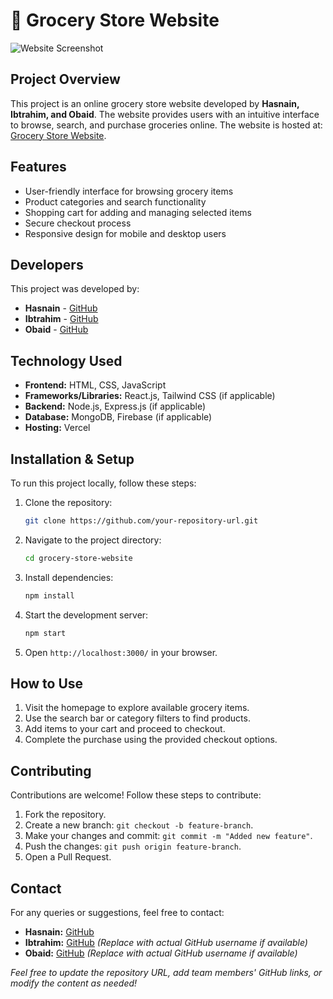 # 🛒 Grocery Store Website

![Website Screenshot](https://github.com/Hasnain848/Grocery-store-web-/blob/main/Images/banner3-min.png?raw=true)

## Project Overview
This project is an online grocery store website developed by **Hasnain, Ibtrahim, and Obaid**. The website provides users with an intuitive interface to browse, search, and purchase groceries online. The website is hosted at: [Grocery Store Website](https://grocerystorewebsite-olive.vercel.app/).

## Features
- User-friendly interface for browsing grocery items
- Product categories and search functionality
- Shopping cart for adding and managing selected items
- Secure checkout process
- Responsive design for mobile and desktop users

## Developers
This project was developed by:
- **Hasnain** - [GitHub](https://github.com/Hasnain848)
- **Ibtrahim** - [GitHub]([https://github.com/IbtrahimGithub](https://github.com/maybethemuhammadibrahim)) 
- **Obaid** - [GitHub]([https://github.com/ObaidGithub](https://github.com/Obaid03)) 

## Technology Used
- **Frontend:** HTML, CSS, JavaScript
- **Frameworks/Libraries:** React.js, Tailwind CSS (if applicable)
- **Backend:** Node.js, Express.js (if applicable)
- **Database:** MongoDB, Firebase (if applicable)
- **Hosting:** Vercel

## Installation & Setup
To run this project locally, follow these steps:

1. Clone the repository:
   ```sh
   git clone https://github.com/your-repository-url.git
   ```
2. Navigate to the project directory:
   ```sh
   cd grocery-store-website
   ```
3. Install dependencies:
   ```sh
   npm install
   ```
4. Start the development server:
   ```sh
   npm start
   ```
5. Open `http://localhost:3000/` in your browser.

## How to Use
1. Visit the homepage to explore available grocery items.
2. Use the search bar or category filters to find products.
3. Add items to your cart and proceed to checkout.
4. Complete the purchase using the provided checkout options.

## Contributing
Contributions are welcome! Follow these steps to contribute:
1. Fork the repository.
2. Create a new branch: `git checkout -b feature-branch`.
3. Make your changes and commit: `git commit -m "Added new feature"`.
4. Push the changes: `git push origin feature-branch`.
5. Open a Pull Request.

## Contact
For any queries or suggestions, feel free to contact:
- **Hasnain:** [GitHub](https://github.com/Hasnain848)
- **Ibtrahim:** [GitHub](https://github.com/IbtrahimGithub) *(Replace with actual GitHub username if available)*
- **Obaid:** [GitHub](https://github.com/ObaidGithub) *(Replace with actual GitHub username if available)*


*Feel free to update the repository URL, add team members' GitHub links, or modify the content as needed!*


